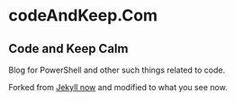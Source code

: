# codeAndKeep.Com

## Code and Keep Calm

Blog for PowerShell and other such things related to code.

Forked from [Jekyll now](https://github.com/barryclark/jekyll-now) and modified to what you see now.
